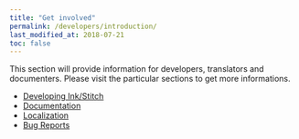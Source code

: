 ```yaml
---
title: "Get involved"
permalink: /developers/introduction/
last_modified_at: 2018-07-21
toc: false
---
```

This section will provide information for developers, translators and documenters.
Please visit the particular sections to get more informations.

* [Developing Ink/Stitch](/developers/inkstitch/)
* [Documentation](/developers/documentation/)
* [Localization](/developers/localize/)
* [Bug Reports](/developers/report-bugs/)
